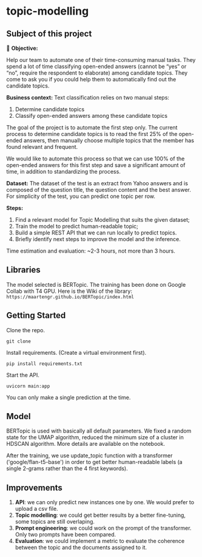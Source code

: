 # topic-modelling

## Subject of this project

🎯 **Objective:**

Help our team to automate one of their time-consuming manual tasks.
They spend a lot of time classifying open-ended answers (cannot be “yes” or “no”, require
the respondent to elaborate) among candidate topics. They come to ask you if you could
help them to automatically find out the candidate topics.

**Business context:**
Text classification relies on two manual steps:
1. Determine candidate topics
2. Classify open-ended answers among these candidate topics

The goal of the project is to automate the first step only.
The current process to determine candidate topics is to read the first 25% of the
open-ended answers, then manually choose multiple topics that the
member has found relevant and frequent.

We would like to automate this process so that we can use 100% of the open-ended
answers for this first step and save a significant amount of time, in addition to standardizing
the process.

**Dataset:**
The dataset of the test is an extract from Yahoo answers and is composed of the question
title, the question content and the best answer. For simplicity of the test, you can predict
one topic per row.

**Steps:**
1. Find a relevant model for Topic Modelling that suits the given dataset;
2. Train the model to predict human-readable topic;
3. Build a simple REST API that we can run locally to predict topics. 
4. Briefly identify next steps to improve the model and the inference.

Time estimation and evaluation:
~2-3 hours, not more than 3 hours.

## Libraries

The model selected is BERTopic. The training has been done on Google Collab with T4 GPU. 
Here is the Wiki of the library: `https://maartengr.github.io/BERTopic/index.html`

## Getting Started

Clone the repo.

`git clone`

Install requirements. (Create a virtual environment first). 

`pip install requirements.txt`

Start the API.

`uvicorn main:app`

You can only make a single prediction at the time. 

## Model

BERTopic is used with basically all default parameters. 
We fixed a random state for the UMAP algorithm, reduced the minimum size of a cluster in HDSCAN algorithm. More details are available on the notebook. 

After the training, we use update_topic function with a transformer ('google/flan-t5-base') in order to get better human-readable labels (a single 2-grams rather than the 4 first keywords).

## Improvements
1. **API**: we can only predict new instances one by one. We would prefer to upload a csv file.
2. **Topic modelling**: we could get better results by a better fine-tuning, some topics are still overlaping.
3. **Prompt engineering**: we could work on the prompt of the transformer. Only two prompts have been compared.
4. **Evaluation**: we could implement a metric to evaluate the coherence between the topic and the documents assigned to it. 




